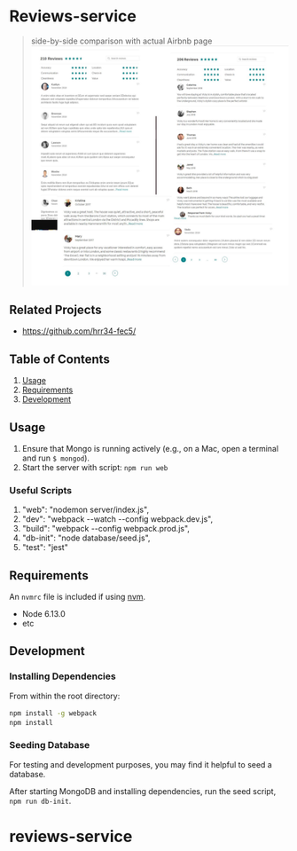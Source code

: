 # Reviews-service

> side-by-side comparison with actual Airbnb page
![reviews-service](https://github.com/hrr34-fec5/reviews-service/blob/master/reviews.jpg)

## Related Projects

  - https://github.com/hrr34-fec5/

## Table of Contents

1. [Usage](#Usage)
1. [Requirements](#requirements)
1. [Development](#development)

## Usage

1. Ensure that Mongo is running actively (e.g., on a Mac, open a terminal and run `$ mongod`).
2. Start the server with script: `npm run web`

### Useful Scripts

1. "web": "nodemon server/index.js",
1. "dev": "webpack --watch --config webpack.dev.js",
1. "build": "webpack --config webpack.prod.js",
1. "db-init": "node database/seed.js",
1. "test": "jest"

## Requirements

An `nvmrc` file is included if using [nvm](https://github.com/creationix/nvm).

- Node 6.13.0
- etc

## Development

### Installing Dependencies

From within the root directory:

```sh
npm install -g webpack
npm install
```

### Seeding Database
For testing and development purposes, you may find it helpful to seed a database.

After starting MongoDB and installing dependencies, run the seed script, `npm run db-init`.

# reviews-service
